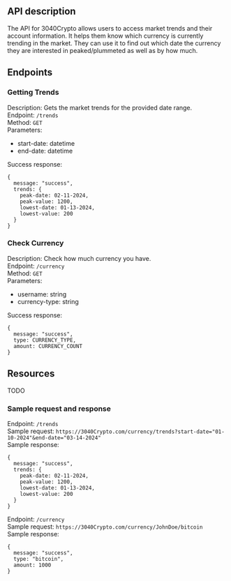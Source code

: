 ## API description
The API for 3040Crypto allows users to access market trends and their account information. It helps them know which currency is currently trending in the market. They can use it to find out which date the currency they are interested in peaked/plummeted as well as by how much.

## Endpoints
### Getting Trends
Description: Gets the market trends for the provided date range.  
Endpoint: `/trends`  
Method: `GET`  
Parameters:  
- start-date: datetime   
- end-date: datetime

Success response:
```
{
  message: "success",
  trends: {
    peak-date: 02-11-2024,
    peak-value: 1200,
    lowest-date: 01-13-2024,
    lowest-value: 200
  }
}
```

### Check Currency
Description: Check how much currency you have.  
Endpoint: `/currency`  
Method: `GET`  
Parameters:  
- username: string
- currency-type: string

Success response:
```
{
  message: "success",
  type: CURRENCY_TYPE,
  amount: CURRENCY_COUNT
}
```

## Resources
TODO

### Sample request and response

Endpoint: `/trends`  
Sample request: ```https://3040Crypto.com/currency/trends?start-date="01-10-2024"&end-date="03-14-2024"```  
Sample response:
```
{
  message: "success",
  trends: {
    peak-date: 02-11-2024,
    peak-value: 1200,
    lowest-date: 01-13-2024,
    lowest-value: 200
  }
}
```

Endpoint: `/currency`  
Sample request: ```https://3040Crypto.com/currency/JohnDoe/bitcoin```  
Sample response:
```
{
  message: "success",
  type: "bitcoin",
  amount: 1000
}
```
